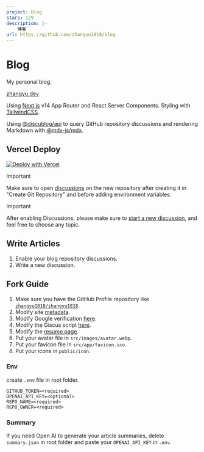 ```yaml
---
project: blog
stars: 129
description: |-
    博客
url: https://github.com/zhangyu1818/blog
---
```


# Blog

My personal blog.

[zhangyu.dev](zhangyu.dev)

Using [Next.js](https://nextjs.org/) v14 App Router and React Server Components. Styling with [TailwindCSS](https://tailwindcss.com/).

Using [@discublog/api](https://github.com/discublog/api) to query GitHub repository discussions and rendering Markdown with [@mdx-js/mdx](https://github.com/mdx-js/mdx).

## Vercel Deploy

[![Deploy with Vercel](https://vercel.com/button)](https://vercel.com/new/clone?repository-url=https%3A%2F%2Fgithub.com%2Fzhangyu1818%2Fblog&env=GITHUB_TOKEN,REPO_NAME,REPO_OWNER&envDescription=GitHub%20Token&envLink=https%3A%2F%2Fdocs.github.com%2Fen%2Fauthentication%2Fkeeping-your-account-and-data-secure%2Fmanaging-your-personal-access-tokens&project-name=blog&repository-name=blog&demo-title=zhangyu1818's%20blog&demo-description=Personal%20blog&demo-url=https%3A%2F%2Fzhangyu.dev)

> [!IMPORTANT]
> Make sure to open [discussions](https://docs.github.com/en/repositories/managing-your-repositorys-settings-and-features/enabling-features-for-your-repository/enabling-or-disabling-github-discussions-for-a-repository) on the new repository after creating it in "Create Git Repository" and before adding environment variables.

> [!IMPORTANT]
> After enabling Discussions, please make sure to [start a new discussion](https://docs.github.com/en/discussions/quickstart#creating-a-new-discussion), and feel free to choose any topic.

## Write Articles

1. Enable your blog repository discussions.
2. Write a new discussion.

## Fork Guide

1. Make sure you have the GitHub Profile repository like [`zhangyu1818/zhangyu1818`](https://github.com/zhangyu1818/zhangyu1818).
2. Modify site [metadata](https://github.com/zhangyu1818/blog/blob/next14/src/app/layout.tsx#L40).
3. Modify Google verification [here](https://github.com/zhangyu1818/blog/blob/next14/src/app/layout.tsx#L65).
4. Modify the Giscus script [here](https://github.com/zhangyu1818/blog/blob/next14/src/components/giscus/index.tsx#L17-L18).
5. Modify the [resume page](https://github.com/zhangyu1818/blog/blob/next14/src/app/resume/page.tsx).
6. Put your avatar file in `src/images/avatar.webp`.
7. Put your favicon file in `src/app/favicon.ico`.
8. Put your icons in `public/icon`.

### Env

create `.env` file in root folder.

```text
GITHUB_TOKEN=<required>
OPENAI_API_KEY=<optional>
REPO_NAME=<required>
REPO_OWNER=<required>
```

### Summary

If you need Open AI to generate your article summaries, delete `summary.json` in root folder and paste your `OPENAI_API_KEY` in `.env`.

